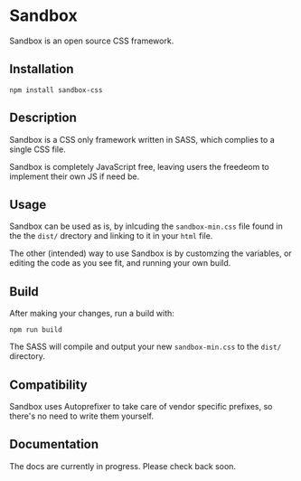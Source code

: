 # Sandbox
Sandbox is an open source CSS framework. 

## Installation
```
npm install sandbox-css
```

## Description
Sandbox is a CSS only framework written in SASS, which complies to a single CSS file.

Sandbox is completely JavaScript free, leaving users the freedeom to implement their own JS if need be.

## Usage
Sandbox can be used as is, by inlcuding the `sandbox-min.css` file found in the the `dist/` drectory and linking to it in your `html` file.

The other (intended) way to use Sandbox is by customzing the variables, or editing the code as you see fit, and running your own build.

## Build
After making your changes, run a build with:

```
npm run build
```

The SASS will compile and output your new `sandbox-min.css` to the `dist/` directory.

## Compatibility
Sandbox uses Autoprefixer to take care of vendor specific prefixes, so there's no need to write them yourself. 

## Documentation
The docs are currently in progress. Please check back soon.